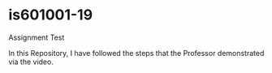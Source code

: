 # is601001-19
Assignment Test

In this Repository, I have followed the steps that the Professor demonstrated via the video.
